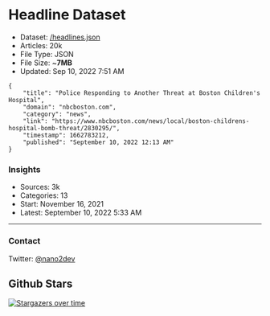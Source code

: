 # Headline Dataset

- Dataset: [/headlines.json](https://raw.githubusercontent.com/fwd/news/master/headlines.json) 
- Articles: 20k
- File Type: JSON
- File Size: ~**7MB**
- Updated: Sep 10, 2022 7:51 AM

```
{
    "title": "Police Responding to Another Threat at Boston Children's Hospital",
    "domain": "nbcboston.com",
    "category": "news",
    "link": "https://www.nbcboston.com/news/local/boston-childrens-hospital-bomb-threat/2830295/",
    "timestamp": 1662783212,
    "published": "September 10, 2022 12:13 AM"
}
```

### Insights

- Sources: 3k
- Categories: 13
- Start: November 16, 2021
- Latest: September 10, 2022 5:33 AM

---

### Contact 

Twitter: [@nano2dev](https://twitter.com/nano2dev)

## Github Stars

[![Stargazers over time](https://starchart.cc/fwd/news.svg)](https://starchart.cc/fwd/news)
